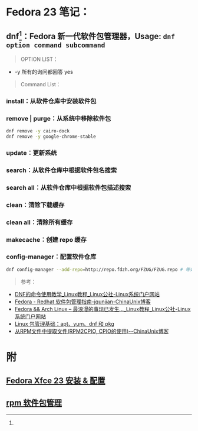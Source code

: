 # Fedora 23 笔记：

## dnf[^dnf]：Fedora 新一代软件包管理器，Usage: `dnf option command subcommand`

> OPTION LIST：

+ -y 所有的询问都回答 yes

>  Command List：

### install：从软件仓库中安装软件包
### remove | purge：从系统中移除软件包

```Bash
dnf remove -y cairo-dock
dnf remove -y google-chrome-stable
```

### update：更新系统
### search：从软件仓库中根据软件包名搜索
### search all：从软件仓库中根据软件包描述搜索
### clean：清除下载缓存
### clean all：清除所有缓存
### makecache：创建 repo 缓存
### config-manager：配置软件仓库

```Bash
dnf config-manager --add-repo=http://repo.fdzh.org/FZUG/FZUG.repo # 等效于 dnf install http://repo.fdzh.org/FZUG/free/23/x86_64/fzug-release-23-0.1.noarch.rpm
```

> 参考：

+ [DNF的命令使用教学_Linux教程_Linux公社-Linux系统门户网站](http://www.linuxidc.com/Linux/2015-06/118751.htm)
+ [Fedora - Redhat 软件包管理指南-jqunjian-ChinaUnix博客](https://blog.csdn.net/chen190735341/article/details/43232077)
+ [Fedora && Arch Linux – 最浪漫的事现已发生…_Linux教程_Linux公社-Linux系统门户网站](http://www.linuxidc.com/Linux/2015-08/120923.htm)
+ [Linux 包管理基础：apt、yum、dnf 和 pkg](https://linux.cn/article-8782-1.html)
+ [从RPM文件中提取文件(RPM2CPIO, CPIO的使用)--ChinaUnix博客](http://blog.chinaunix.net/uid-26435987-id-3399279.html)

[^dnf]: 

# 附
## [Fedora Xfce 23 安装 & 配置](install_fedora23_xfce.md)
## [rpm 软件包管理](rpm.md)

